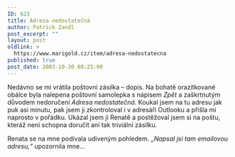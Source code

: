```yaml
---
ID: 623
title: Adresa nedostatečná
author: Patrick Zandl
post_excerpt: ""
layout: post
oldlink: >
  https://www.marigold.cz/item/adresa-nedostatecna
published: true
post_date: 2003-10-30 08:25:00
---
```

<p>
Nedávno se mi vrátila poštovní zásilka &#8211; dopis. Na bohatě orazítkované obálce byla nalepena poštovní samolepka s nápisem <EM>Zpět</EM> a zaškrtnutým důvodem nedoručení <EM>Adresa nedostatečná</EM>. Koukal jsem na tu adresu jak puk asi minutu, pak jsem ji zkontroloval i v adresáři Outlooku a přišla mi naprosto v pořádku. Ukázal jsem ji Renatě a postěžoval jsem si na poštu, kteráž není schopna doručit ani tak triviální zásilku. </p>

<p>
Renata se na mne podívala udiveným pohledem. <EM>&#8222;Napsal jsi tam emailovou adresu,&#8220;</EM> upozornila mne... </p>
